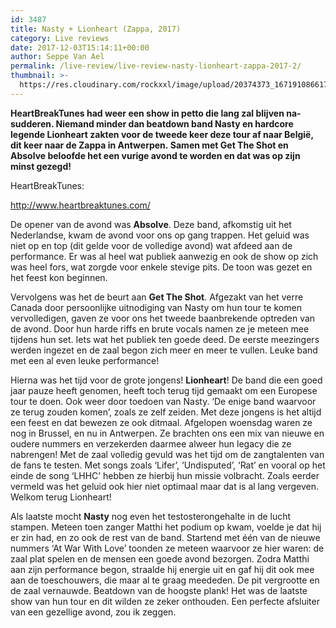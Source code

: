 ```yaml
---
id: 3487
title: Nasty + Lionheart (Zappa, 2017)
category: Live reviews
date: 2017-12-03T15:14:11+00:00
author: Seppe Van Ael
permalink: /live-review/live-review-nasty-lionheart-zappa-2017-2/
thumbnail: >-
  https://res.cloudinary.com/rockxxl/image/upload/20374373_1671910866174082_6278264063962117000_n-1-1.jpg
---
```

**HeartBreakTunes had weer een show in petto die lang zal blijven na-sudderen. Niemand minder dan beatdown band Nasty en hardcore legende Lionheart zakten voor de tweede keer deze tour af naar België, dit keer naar de Zappa in Antwerpen. Samen met Get The Shot en Absolve beloofde het een vurige avond te worden en dat was op zijn minst gezegd!**

HeartBreakTunes:

http://www.heartbreaktunes.com/

De opener van de avond was **Absolve**. Deze band, afkomstig uit het Nederlandse, kwam de avond voor ons op gang trappen. Het geluid was niet op en top (dit gelde voor de volledige avond) wat afdeed aan de performance. Er was al heel wat publiek aanwezig en ook de show op zich was heel fors, wat zorgde voor enkele stevige pits. De toon was gezet en het feest kon beginnen.

Vervolgens was het de beurt aan **Get The Shot**. Afgezakt van het verre Canada door persoonlijke uitnodiging van Nasty om hun tour te komen vervolledigen, gaven ze voor ons het tweede baanbrekende optreden van de avond. Door hun harde riffs en brute vocals namen ze je meteen mee tijdens hun set. Iets wat het publiek ten goede deed. De eerste meezingers werden ingezet en de zaal begon zich meer en meer te vullen. Leuke band met een al even leuke performance!

Hierna was het tijd voor de grote jongens! **Lionheart**! De band die een goed jaar pauze heeft genomen, heeft toch terug tijd gemaakt om een Europese tour te doen. Ook weer door toedoen van Nasty. ‘De enige band waarvoor ze terug zouden komen’, zoals ze zelf zeiden. Met deze jongens is het altijd een feest en dat bewezen ze ook ditmaal. Afgelopen woensdag waren ze nog in Brussel, en nu in Antwerpen. Ze brachten ons een mix van nieuwe en oudere nummers en verzekerden daarmee alweer hun legacy die ze nabrengen! Met de zaal volledig gevuld was het tijd om de zangtalenten van de fans te testen. Met songs zoals ‘Lifer’, ‘Undisputed’, ‘Rat’ en vooral op het einde de song ‘LHHC’ hebben ze hierbij hun missie volbracht. Zoals eerder vermeld was het geluid ook hier niet optimaal maar dat is al lang vergeven. Welkom terug Lionheart!

Als laatste mocht **Nasty** nog even het testosterongehalte in de lucht stampen. Meteen toen zanger Matthi het podium op kwam, voelde je dat hij er zin had, en zo ook de rest van de band. Startend met één van de nieuwe nummers ‘At War With Love’ toonden ze meteen waarvoor ze hier waren: de zaal plat spelen en de mensen een goede avond bezorgen. Zodra Matthi aan zijn performance begon, straalde hij energie uit en gaf hij dit ook mee aan de toeschouwers, die maar al te graag meededen. De pit vergrootte en de zaal vernauwde. Beatdown van de hoogste plank! Het was de laatste show van hun tour en dit wilden ze zeker onthouden. Een perfecte afsluiter van een gezellige avond, zou ik zeggen.